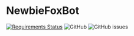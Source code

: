 # NewbieFoxBot
[![Requirements Status](https://requires.io/github/FluffyMak4ic/NewbieFoxBot/requirements.svg?branch=main)](https://requires.io/github/FluffyMak4ic/NewbieFoxBot/requirements/?branch=main)
![GitHub](https://img.shields.io/github/license/FluffyMak4ic/NewbieFoxBot)
![GitHub issues](https://img.shields.io/github/issues/fluffymak4ic/newbiefoxbot)
